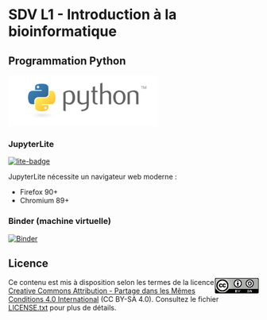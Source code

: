 # SDV L1 - Introduction à la bioinformatique

## Programmation Python

![](img/logo_python.png)

### JupyterLite

[![lite-badge](https://jupyterlite.rtfd.io/en/latest/_static/badge.svg)](https://pierrepo.github.io/intro-bioinfo-python/lab/index.html)

JupyterLite nécessite un navigateur web moderne :

- Firefox 90+
- Chromium 89+

### Binder (machine virtuelle)

[![Binder](https://mybinder.org/badge_logo.svg)](https://mybinder.org/v2/gh/pierrepo/intro-bioinfo-python/HEAD?labpath=content)


## Licence

<img src="img/logo_CC-BY-SA.png" align="right">

Ce contenu est mis à disposition selon les termes de la licence [Creative Commons Attribution - Partage dans les Mêmes Conditions 4.0 International](https://creativecommons.org/licenses/by-sa/4.0/deed.fr) (CC BY-SA 4.0). Consultez le fichier [LICENSE.txt](LICENSE.txt) pour plus de détails.
